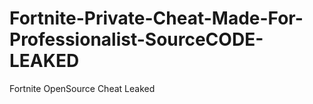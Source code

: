 # Fortnite-Private-Cheat-Made-For-Professionalist-SourceCODE-LEAKED
Fortnite OpenSource Cheat Leaked
